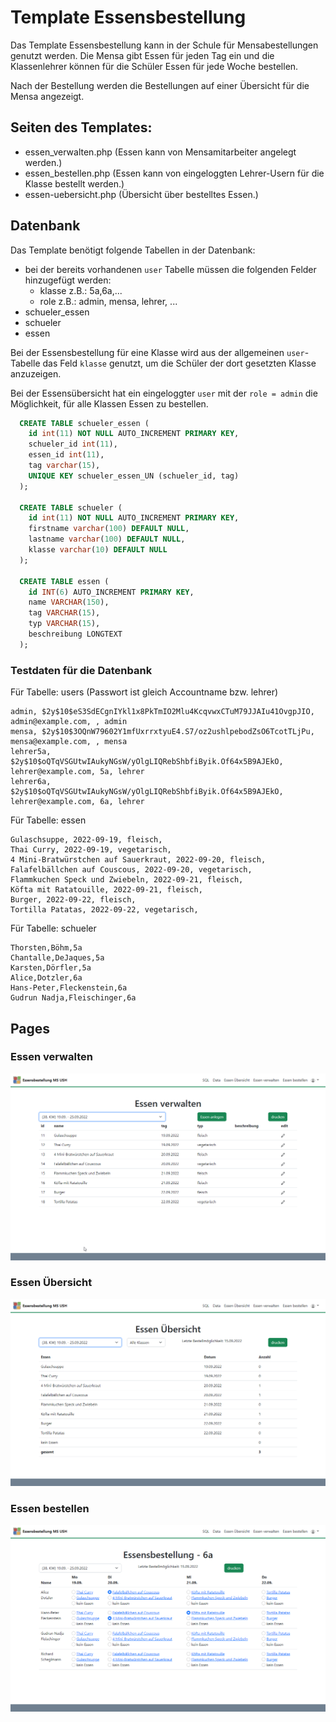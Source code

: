 # Template Essensbestellung
Das Template Essensbestellung kann in der Schule für Mensabestellungen genutzt werden. Die Mensa gibt Essen für jeden Tag ein und die Klassenlehrer können für die Schüler Essen für jede Woche bestellen.

Nach der Bestellung werden die Bestellungen auf einer Übersicht für die Mensa angezeigt.
## Seiten des Templates:
- essen_verwalten.php (Essen kann von Mensamitarbeiter angelegt werden.)
- essen_bestellen.php (Essen kann von eingeloggten Lehrer-Usern für die Klasse bestellt werden.)
- essen-uebersicht.php (Übersicht über bestelltes Essen.)

## Datenbank

Das Template benötigt folgende Tabellen in der Datenbank:
- bei der bereits vorhandenen `user` Tabelle müssen die folgenden Felder hinzugefügt werden:
  - klasse z.B.: 5a,6a,...
  - role z.B.: admin, mensa, lehrer, ...
- schueler_essen
- schueler
- essen  

Bei der Essensbestellung für eine Klasse wird aus der allgemeinen `user`-Tabelle das Feld `klasse` genutzt, um die Schüler der dort gesetzten Klasse anzuzeigen.

Bei der Essensübersicht hat ein eingeloggter `user` mit der `role = admin` die Möglichkeit, für alle Klassen Essen zu bestellen.

```sql  
  CREATE TABLE schueler_essen (
    id int(11) NOT NULL AUTO_INCREMENT PRIMARY KEY,
    schueler_id int(11),
    essen_id int(11),
    tag varchar(15),
    UNIQUE KEY schueler_essen_UN (schueler_id, tag)
  );

  CREATE TABLE schueler (
    id int(11) NOT NULL AUTO_INCREMENT PRIMARY KEY,
    firstname varchar(100) DEFAULT NULL,
    lastname varchar(100) DEFAULT NULL,
    klasse varchar(10) DEFAULT NULL
  );

  CREATE TABLE essen (
    id INT(6) AUTO_INCREMENT PRIMARY KEY,
    name VARCHAR(150),
    tag VARCHAR(15),
    typ VARCHAR(15),
    beschreibung LONGTEXT
  );
```

### Testdaten für die Datenbank
Für Tabelle: users (Passwort ist gleich Accountname bzw. lehrer)
```
admin, $2y$10$eS3SdECgnIYkl1x8PkTmIO2Mlu4KcqvwxCTuM79JJAIu41OvgpJIO, admin@example.com, , admin
mensa, $2y$10$3OQnW79602Y1mfUxrrxtyuE4.S7/oz2ushlpebodZsO6TcotTLjPu, mensa@example.com, , mensa
lehrer5a, $2y$10$oQTqVSGUtwIAukyNGsW/yOlgLIQRebShbfiByik.Of64x5B9AJEkO, lehrer@example.com, 5a, lehrer
lehrer6a, $2y$10$oQTqVSGUtwIAukyNGsW/yOlgLIQRebShbfiByik.Of64x5B9AJEkO, lehrer@example.com, 6a, lehrer
```
Für Tabelle: essen
```
Gulaschsuppe, 2022-09-19, fleisch, 
Thai Curry, 2022-09-19, vegetarisch, 
4 Mini-Bratwürstchen auf Sauerkraut, 2022-09-20, fleisch, 
Falafelbällchen auf Couscous, 2022-09-20, vegetarisch, 
Flammkuchen Speck und Zwiebeln, 2022-09-21, fleisch, 
Köfta mit Ratatouille, 2022-09-21, fleisch, 
Burger, 2022-09-22, fleisch, 
Tortilla Patatas, 2022-09-22, vegetarisch, 
```
Für Tabelle: schueler
```
Thorsten,Böhm,5a
Chantalle,DeJaques,5a
Karsten,Dörfler,5a
Alice,Dotzler,6a
Hans-Peter,Fleckenstein,6a
Gudrun Nadja,Fleischinger,6a
```

## Pages
### Essen verwalten
![](./www/images/tmp_essensbestellung2.png)

### Essen Übersicht
![](./www/images/tmp_essensbestellung1.png)

### Essen bestellen
![](./www/images/tmp_essensbestellung3.png)